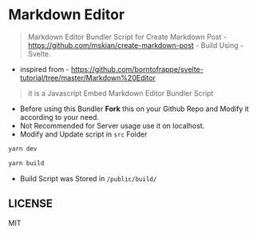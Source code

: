 # Markdown Editor

> Markdown Editor Bundler Script for Create Markdown Post - <https://github.com/mskian/create-markdown-post> - Build Using - Svelte.

- inspired from - <https://github.com/borntofrappe/svelte-tutorial/tree/master/Markdown%20Editor>

> it is a Javascript Embed Markdown Editor Bundler Script

- Before using this Bundler **Fork** this on your Github Repo and Modify it according to your need.
- Not Recommended for Server usage use it on localhost.
- Modify and Update script in `src` Folder

```sh
yarn dev
```

```sh
yarn build
```

- Build Script was Stored in `/public/build/`

## LICENSE

MIT
